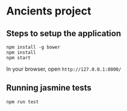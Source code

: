 # Ancients project

## Steps to setup the application

```
npm install -g bower
npm install
npm start
```

In your browser, open `http://127.0.0.1:8000/`

## Running jasmine tests
```
npm run test
```
